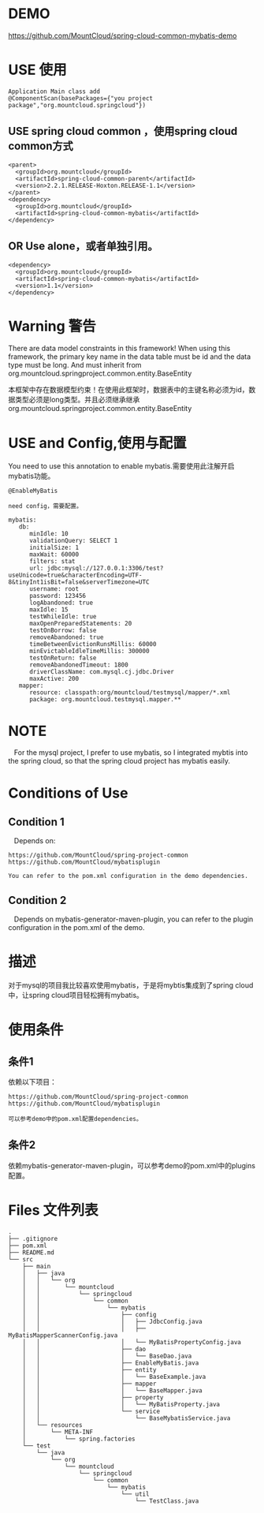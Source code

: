 # DEMO
https://github.com/MountCloud/spring-cloud-common-mybatis-demo

# USE 使用
```
Application Main class add
@ComponentScan(basePackages={"you project package","org.mountcloud.springcloud"})
```
##  USE spring cloud common ，使用spring cloud common方式
```
<parent>
  <groupId>org.mountcloud</groupId>
  <artifactId>spring-cloud-common-parent</artifactId>
  <version>2.2.1.RELEASE-Hoxton.RELEASE-1.1</version>
</parent>
<dependency>
  <groupId>org.mountcloud</groupId>
  <artifactId>spring-cloud-common-mybatis</artifactId>
</dependency>
```
## OR Use alone，或者单独引用。
```
<dependency>
  <groupId>org.mountcloud</groupId>
  <artifactId>spring-cloud-common-mybatis</artifactId>
  <version>1.1</version>
</dependency>
```

# Warning 警告

  There are data model constraints in this framework! When using this framework, the primary key name in the data table must be id and the data type must be long. And must inherit from org.mountcloud.springproject.common.entity.BaseEntity
  
  本框架中存在数据模型约束！在使用此框架时，数据表中的主键名称必须为id，数据类型必须是long类型。并且必须继承继承org.mountcloud.springproject.common.entity.BaseEntity

# USE and Config,使用与配置
  You need to use this annotation to enable mybatis.需要使用此注解开启mybatis功能。
```
@EnableMyBatis

need config，需要配置。

mybatis:
   db:
      minIdle: 10
      validationQuery: SELECT 1
      initialSize: 1
      maxWait: 60000
      filters: stat
      url: jdbc:mysql://127.0.0.1:3306/test?useUnicode=true&characterEncoding=UTF-8&tinyInt1isBit=false&serverTimezone=UTC
      username: root
      password: 123456
      logAbandoned: true
      maxIdle: 15
      testWhileIdle: true
      maxOpenPreparedStatements: 20
      testOnBorrow: false
      removeAbandoned: true
      timeBetweenEvictionRunsMillis: 60000
      minEvictableIdleTimeMillis: 300000
      testOnReturn: false
      removeAbandonedTimeout: 1800
      driverClassName: com.mysql.cj.jdbc.Driver
      maxActive: 200
   mapper:
      resource: classpath:org/mountcloud/testmysql/mapper/*.xml
      package: org.mountcloud.testmysql.mapper.**
```

# NOTE
   For the mysql project, I prefer to use mybatis, so I integrated mybtis into the spring cloud, so that the spring cloud project has mybatis easily.
  
# Conditions of Use
## Condition 1
   Depends on:
```
https://github.com/MountCloud/spring-project-common
https://github.com/MountCloud/mybatisplugin

You can refer to the pom.xml configuration in the demo dependencies.
```
## Condition 2
   Depends on mybatis-generator-maven-plugin, you can refer to the plugin configuration in the pom.xml of the demo.

# 描述
  对于mysql的项目我比较喜欢使用mybatis，于是将mybtis集成到了spring cloud中，让spring cloud项目轻松拥有mybatis。
  
# 使用条件
## 条件1
  依赖以下项目：
```
https://github.com/MountCloud/spring-project-common
https://github.com/MountCloud/mybatisplugin

可以参考demo中的pom.xml配置dependencies。
```
## 条件2
  依赖mybatis-generator-maven-plugin，可以参考demo的pom.xml中的plugins配置。
  
# Files 文件列表
```
.
├── .gitignore
├── pom.xml
├── README.md
└── src
    ├── main
    │   ├── java
    │   │   └── org
    │   │       └── mountcloud
    │   │           └── springcloud
    │   │               └── common
    │   │                   └── mybatis
    │   │                       ├── config
    │   │                       │   ├── JdbcConfig.java
    │   │                       │   ├── MyBatisMapperScannerConfig.java
    │   │                       │   └── MyBatisPropertyConfig.java
    │   │                       ├── dao
    │   │                       │   └── BaseDao.java
    │   │                       ├── EnableMyBatis.java
    │   │                       ├── entity
    │   │                       │   └── BaseExample.java
    │   │                       ├── mapper
    │   │                       │   └── BaseMapper.java
    │   │                       ├── property
    │   │                       │   └── MyBatisProperty.java
    │   │                       └── service
    │   │                           └── BaseMybatisService.java
    │   └── resources
    │       └── META-INF
    │           └── spring.factories
    └── test
        └── java
            └── org
                └── mountcloud
                    └── springcloud
                        └── common
                            └── mybatis
                                └── util
                                    └── TestClass.java
```
